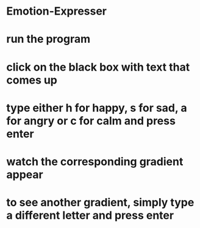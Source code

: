 # Emotion-Expresser

# run the program
# click on the black box with text that comes up
# type either h for happy, s for sad, a for angry or c for calm and press enter
# watch the corresponding gradient appear
# to see another gradient, simply type a different letter and press enter
